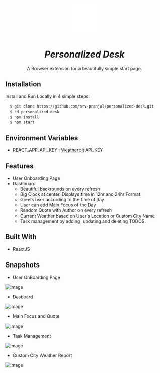 <div align="center">
  <img src="public//logo512.png" height="100" width="100" alt="logo"/>
  
# ***Personalized Desk***
A Browser extension for a beautifully simple start page.
</div>

## Installation

Install and Run Locally in 4 simple steps:

```bash
  $ git clone https://github.com/srv-pranjal/personalized-desk.git
  $ cd personalized-desk
  $ npm install
  $ npm start
```
## Environment Variables

 - REACT_APP_API_KEY : [Weatherbit](https://www.weatherbit.io/api) API_KEY
## Features

- User Onboarding Page
- Dashboard
  - Beautiful backrounds on every refresh
  - Big Clock at center. Displays time in 12hr and 24hr Format
  - Greets user according to the time of day
  - User can add Main Focus of the Day
  - Random Quote with Author on every refresh
  - Current Weather based on User's Location or Custom City Name
  - Task management by adding, updating and deleting TODOS.
## Built With

- ReactJS

## Snapshots

 - User OnBoarding Page

![image](https://user-images.githubusercontent.com/72640415/179620362-7d292a2b-2366-455e-a5b1-6af327e2b880.png)

- Dasboard

![image](https://user-images.githubusercontent.com/72640415/179620590-55dee5ad-de7f-44d1-987c-f50e049cfa07.png)

- Main Focus and Quote

![image](https://user-images.githubusercontent.com/72640415/179620778-9d651fe8-9c28-4c44-b58b-4becebd1da1f.png)

- Task Management

![image](https://user-images.githubusercontent.com/72640415/179621310-1d8b0978-5095-48ee-8880-ea80f07ea881.png)

- Custom City Weather Report

![image](https://user-images.githubusercontent.com/72640415/179621449-bf5c7f42-0d30-4d06-978e-7c4f1d703edc.png)
